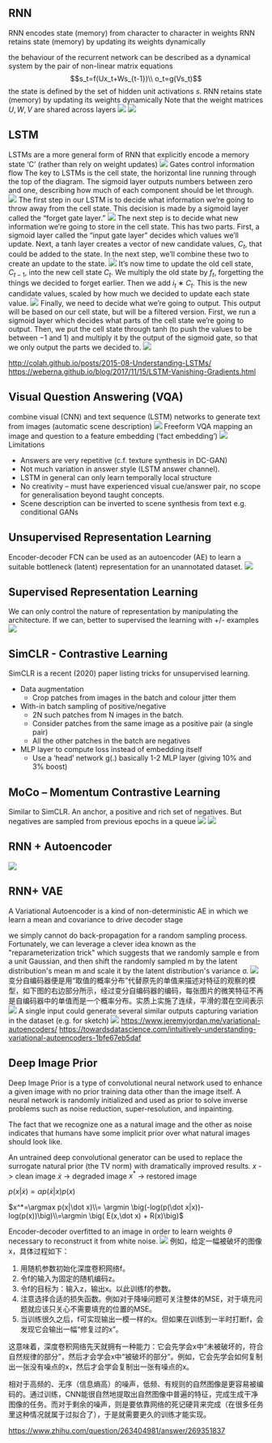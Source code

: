 ## RNN
RNN encodes state (memory) from character to character in weights
RNN retains state (memory) by updating its weights dynamically

the behaviour of the recurrent network can be described as a dynamical system by the pair of non-linear matrix equations
$$s_t=f(Ux_t+Ws_{t-1})\\
o_t=g(Vs_t)$$
the state is defined by the set of hidden unit activations $s$. RNN retains state (memory) by updating its weights dynamically
Note that the weight matrices $U,W,V$ are shared across layers 
![](images\rnn_unfold.jpg)
![](images\rnn_example.png)

## LSTM
LSTMs are a more general form of RNN that explicitly encode a memory state ‘C’ (rather than rely on weight updates)
![](/images/lstm.png)
Gates control information flow
The key to LSTMs is the cell state, the horizontal line running through the top of the diagram. 
The sigmoid layer outputs numbers between zero and one, describing how much of each component should be let through.
![](/images/lstm_gate.png)
The first step in our LSTM is to decide what information we’re going to throw away from the cell state. This decision is made by a sigmoid layer called the “forget gate layer.” 
![](/images/lstm_1.png)
The next step is to decide what new information we’re going to store in the cell state. This has two parts. First, a sigmoid layer called the “input gate layer” decides which values we’ll update. Next, a tanh layer creates a vector of new candidate values, $C_t$, that could be added to the state. In the next step, we’ll combine these two to create an update to the state.
![](/images/lstm_2.png)
It’s now time to update the old cell state, $C_{t−1}$, into the new cell state $C_t$. We multiply the old state by $f_t$, forgetting the things we decided to forget earlier. Then we add $i_t∗C_t$. This is the new candidate values, scaled by how much we decided to update each state value.
![](/images/lstm_3.png)
Finally, we need to decide what we’re going to output. This output will be based on our cell state, but will be a filtered version. First, we run a sigmoid layer which decides what parts of the cell state we’re going to output. Then, we put the cell state through tanh (to push the values to be between −1 and 1) and multiply it by the output of the sigmoid gate, so that we only output the parts we decided to.
![](/images/lstm_4.png)

http://colah.github.io/posts/2015-08-Understanding-LSTMs/
https://weberna.github.io/blog/2017/11/15/LSTM-Vanishing-Gradients.html

## Visual Question Answering (VQA)
combine visual (CNN) and text sequence (LSTM) networks to generate text from images (automatic scene description)
![](/images/vqa.png)
Freeform VQA
mapping an image and question to a feature embedding (‘fact embedding’)
![](/images/vqa1.png)
Limitations
* Answers are very repetitive (c.f. texture synthesis in DC-GAN)
* Not much variation in answer style (LSTM answer channel).
* LSTM in general can only learn temporally local structure
* No creativity – must have experienced visual cue/answer pair, no scope for generalisation beyond taught concepts.
* Scene description can be inverted to scene synthesis from text e.g. conditional GANs

## Unsupervised Representation Learning
Encoder-decoder FCN can be used as an autoencoder (AE) to learn a suitable bottleneck (latent) representation for an unannotated dataset.
![](/images/ae1.png)
## Supervised Representation Learning
We can only control the nature of representation by manipulating the architecture.  If we can, better to supervised the learning with +/- examples
![](/images/ae2.png)
## SimCLR - Contrastive Learning
SimCLR is a recent (2020) paper listing tricks for unsupervised learning.
* Data augmentation
    * Crop patches from images in the batch and colour jitter them
* With-in batch sampling of positive/negative
    * 2N such patches from N images in the batch. 
    * Consider patches from the same image as a positive pair (a single pair)
    * All the other patches in the batch are negatives
* MLP layer to compute loss instead of embedding itself
    * Use a ‘head’ network g(.) basically 1-2 MLP layer (giving 10% and 3% boost)
## MoCo – Momentum Contrastive Learning
Similar to SimCLR.  An anchor, a positive and rich set of negatives. But negatives are sampled from previous epochs in a queue
![](images\moco.png)
![](images\moco1.png)
## RNN + Autoencoder
![](images\rnn_ae.png)
## RNN+ VAE
A Variational Autoencoder is a kind of non-deterministic AE in which we learn a mean and covariance to drive decoder stage

we simply cannot do back-propagation for a random sampling process. Fortunately, we can leverage a clever idea known as the "reparameterization trick" which suggests that we randomly sample e from a unit Gaussian, and then shift the randomly sampled m by the latent distribution's mean m and scale it by the latent distribution's variance σ.
![](images\vae.png)
变分自编码器便是用“取值的概率分布”代替原先的单值来描述对特征的观察的模型，如下图的右边部分所示，经过变分自编码器的编码，每张图片的微笑特征不再是自编码器中的单值而是一个概率分布。实质上实施了连续，平滑的潜在空间表示
![](images\vae1.png)
A single input could generate several similar outputs capturing variation in the dataset (e.g. for sketch)
![](images\rnn_vae.png)
https://www.jeremyjordan.me/variational-autoencoders/
https://towardsdatascience.com/intuitively-understanding-variational-autoencoders-1bfe67eb5daf


## Deep Image Prior
Deep Image Prior is a type of convolutional neural network used to enhance a given image with no prior training data other than the image itself. A neural network is randomly initialized and used as prior to solve inverse problems such as noise reduction, super-resolution, and inpainting.

The fact that we recognize one as a natural image and the other as noise indicates that humans have some implicit prior over what natural images should look like.

An untrained deep convolutional generator can be used to replace the surrogate natural prior (the TV norm) with dramatically improved results.
$x$ -> clean image
$\dot x$ → degraded image
$x^*$ → restored image

$p(x|\dot x)=\alpha p(\dot x|x)p(x)$

$x^*=\argmax p(x|\dot x)\\= \argmin \big(-log(p(\dot x|x))-log(p(x))\big)\\=\argmin \big( E(x,\dot x) + R(x)\big)$

Encoder-decoder overfitted to an image in order to learn weights $\theta$ necessary to reconstruct it from white noise.
![](images\dip.png)
例如，给定一幅被破坏的图像x，具体过程如下：
1. 用随机参数初始化深度卷积网络f。
2. 令f的输入为固定的随机编码z。
3. 令f的目标为：输入z，输出x。以此训练f的参数。
4. 注意选择合适的损失函数。例如对于降噪问题可关注整体的MSE，对于填充问题就应该只关心不需要填充的位置的MSE。
5. 当训练很久之后，f可实现输出一模一样的x。但如果在训练到一半时打断f，会发现它会输出一幅“修复过的x”。

这意味着，深度卷积网络先天就拥有一种能力：它会先学会x中“未被破坏的，符合自然规律的部分”，然后才会学会x中“被破坏的部分”。例如，它会先学会如何复制出一张没有噪点的x，然后才会学会复制出一张有噪点的x。

相对于高频的、无序（信息熵高）的噪声，低频、有规则的自然图像是更容易被编码的。通过训练，CNN能很自然地提取出自然图像中普遍的特征，完成生成干净图像的任务。而对于剩余的噪声，则是要依靠网络的死记硬背来完成（在很多任务里这种情况就属于过拟合了），于是就需要更久的训练才能实现。

https://www.zhihu.com/question/263404981/answer/269351837